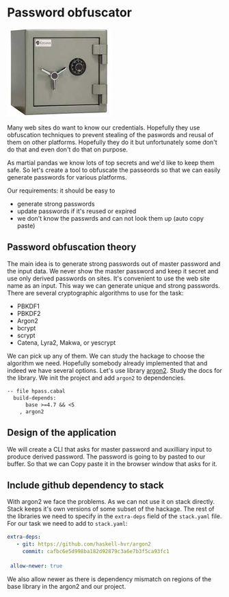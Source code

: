 # Password obfuscator

![Safe pic](https://github.com/anton-k/haskell-wushu-panda/blob/main/img/password-obfuscator.jpg)

Many web sites do want to know our credentials. Hopefully they use
obfuscation techniques to prevent stealing of the paswords and reusal of them
on other platforms. Hopefully they do it but unfortunately some don't do that
and even don't do that on purpose. 

As martial pandas we know lots of top secrets and we'd like to keep them safe.
So let's create a tool to obfuscate the passeords so that we can easily
generate passwords for various platforms. 

Our requirements: it should be easy to 
* generate strong passwords 
* update passwords if it's reused or expired
* we don't know the passwrds and can not look them up (auto copy paste)

## Password obfuscation theory

The main idea is to generate strong passwords out of master password and the input data.
We never show the master password and keep it secret and use only derived passwords on sites.
It's convenient to use the web site name as an input. This way we can generate unique 
and strong passwords. There are several cryptographic algorithms to use for the task:

* PBKDF1
* PBKDF2
* Argon2
* bcrypt
* scrypt
* Catena, Lyra2, Makwa, or yescrypt

We can pick up any of them. We can study the hackage to choose the algorithm we need.
Hopefully somebody already implemented that and indeed we have several options.
Let's use library [argon2](https://hackage.haskell.org/package/argon2).
Study the docs for the library.
We init the project and add `argon2` to dependencies.

```
-- file hpass.cabal
  build-depends:
      base >=4.7 && <5
    , argon2
```

## Design of the application

We will create a CLI that asks for master password and auxilliary input
to produce derived password. The password is going to by pasted to our buffer.
So that we can Copy paste it in the browser window that asks for it.

## Include github dependency to stack

With argon2 we face the problems. As we can not use it on stack directly.
Stack keeps it's own versions of some subset of the hackage. The rest of the libraries
we need to specify in the `extra-deps` field of the `stack.yaml` file.
For our task we need to add to `stack.yaml`:

```yaml
extra-deps:
   - git: https://github.com/haskell-hvr/argon2
     commit: cafbc6e5d998ba182d92879c3a6e7b3f5ca93fc1

 allow-newer: true
```

We also allow newer as there is dependency mismatch on regions of the base library in the argon2
and our project.



